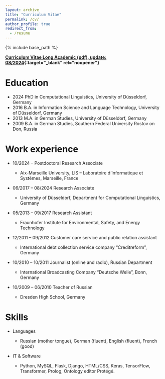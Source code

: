 ```yaml
---
layout: archive
title: "Curriculum Vitae"
permalink: /cv/
author_profile: true
redirect_from:
  - /resume
---
```


{% include base_path %}

**[Curriculum Vitae Long Academic (pdf), update: 08/2024](https://tatianabladier.github.io/files/Bladier_CV_long_academic.pdf){:target="_blank" rel="noopener"}**<br />

Education
======

* 2024 PhD in Computational Linguistics, University of Düsseldorf, Germany
* 2016 B.A. in Information Science and Language Technology, University of Düsseldorf, Germany
* 2013 M.A. in German Studies, University of Düsseldorf, Germany
* 2009 B.A. in German Studies, Southern Federal University Rostov on Don, Russia

Work experience
======

* 10/2024 – Postdoctoral Research Associate
  * Aix-Marseille University, LIS – Laboratoire d’Informatique et Systèmes, Marseille, France

* 06/2017 – 08/2024 Research Associate
  * University of Düsseldorf, Department for Computational Linguistics, Germany

* 05/2013 – 09/2017 Research Assistant
  * Fraunhofer Institute for Environmental, Safety, and Energy Technology

* 12/2011 – 09/2012 Customer care service and public relation assistant
  * International debt collection service company “Creditreform”, Germany
  
* 10/2010 – 10/2011 Journalist (online and radio), Russian Department
  * International Broadcasting Company “Deutsche Welle”, Bonn, Germany
  
* 10/2009 – 06/2010 Teacher of Russian
  * Dresden High School, Germany
  
Skills
======
* Languages
  * Russian (mother tongue), German (fluent), English (fluent), French (good)

* IT & Software
  * Python, MySQL, Flask, Django, HTML/CSS, Keras, TensorFlow, Transformer, Prolog, Ontology editor Protégé.
  
